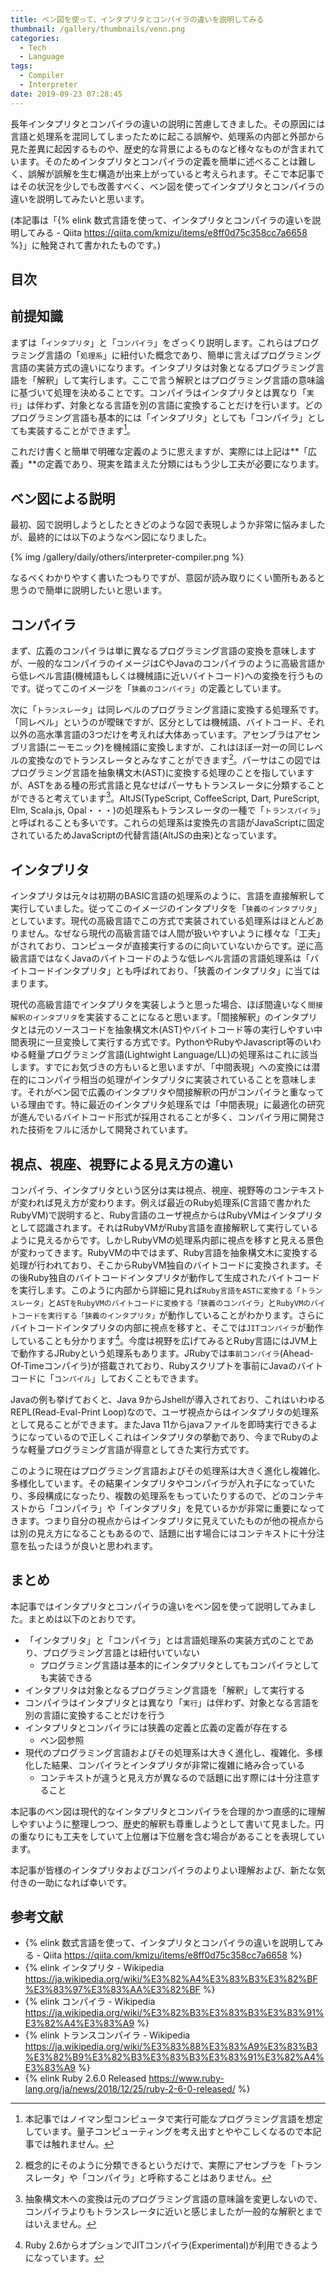 ```yaml
---
title: ベン図を使って、インタプリタとコンパイラの違いを説明してみる
thumbnail: /gallery/thumbnails/venn.png
categories:
  - Tech
  - Language
tags:
  - Compiler
  - Interpreter
date: 2019-09-23 07:28:45
---
```

長年インタプリタとコンパイラの違いの説明に苦慮してきました。その原因には言語と処理系を混同してしまったために起こる誤解や、処理系の内部と外部から見た差異に起因するものや、歴史的な背景によるものなど様々なものが含まれています。そのためインタプリタとコンパイラの定義を簡単に述べることは難しく、誤解が誤解を生む構造が出来上がっていると考えられます。そこで本記事ではその状況を少しでも改善すべく、ベン図を使ってインタプリタとコンパイラの違いを説明してみたいと思います。

(本記事は「{% elink 数式言語を使って、インタプリタとコンパイラの違いを説明してみる - Qiita https://qiita.com/kmizu/items/e8ff0d75c358cc7a6658 %}」に触発されて書かれたものです。)

<!-- more -->

## 目次
<!-- toc -->

## 前提知識

まずは「`インタプリタ`」と「`コンパイラ`」をざっくり説明します。これらはプログラミング言語の「`処理系`」に紐付いた概念であり、簡単に言えばプログラミング言語の実装方式の違いになります。インタプリタは対象となるプログラミング言語を「解釈」して実行します。ここで言う解釈とはプログラミング言語の意味論に基づいて処理を決めることです。コンパイラはインタプリタとは異なり「`実行`」は伴わず、対象となる言語を別の言語に変換することだけを行います。どのプログラミング言語も基本的には「インタプリタ」としても「コンパイラ」としても実装することができます[^1]。

これだけ書くと簡単で明確な定義のように思えますが、実際には上記は**「広義」**の定義であり、現実を踏まえた分類にはもう少し工夫が必要になります。

[^1]: 本記事ではノイマン型コンピュータで実行可能なプログラミング言語を想定しています。量子コンピューティングを考え出すとややこしくなるので本記事では触れません。

## ベン図による説明

最初、図で説明しようとしたときどのような図で表現しようか非常に悩みましたが、最終的には以下のようなベン図になりました。

{% img /gallery/daily/others/interpreter-compiler.png  %}

なるべくわかりやすく書いたつもりですが、意図が読み取りにくい箇所もあると思うので簡単に説明したいと思います。

## コンパイラ

まず、広義のコンパイラは単に異なるプログラミング言語の変換を意味しますが、一般的なコンパイラのイメージはCやJavaのコンパイラのように高級言語から低レベル言語(機械語もしくは機械語に近いバイトコード)への変換を行うものです。従ってこのイメージを「`狭義のコンパイラ`」の定義としています。

次に「`トランスレータ`」は同レベルのプログラミング言語に変換する処理系です。「同レベル」というのが曖昧ですが、区分としては機械語、バイトコード、それ以外の高水準言語の3つだけを考えれば大体あっています。アセンブラはアセンブリ言語(ニーモニック)を機械語に変換しますが、これはほぼ一対一の同じレベルの変換なのでトランスレータとみなすことができます[^2]。パーサはこの図ではプログラミング言語を抽象構文木(AST)に変換する処理のことを指していますが、ASTをある種の形式言語と見なせばパーサもトランスレータに分類することができると考えています[^3]。AltJS(TypeScript, CoffeeScript, Dart, PureScript, Elm, Scala.js, Opal・・・)の処理系もトランスレータの一種で「`トランスパイラ`」と呼ばれることも多いです。これらの処理系は変換先の言語がJavaScriptに固定されているためJavaScriptの代替言語(AltJSの由来)となっています。

[^2]: 概念的にそのように分類できるというだけで、実際にアセンブラを「トランスレータ」や「コンパイラ」と呼称することはありません。
[^3]: 抽象構文木への変換は元のプログラミング言語の意味論を変更しないので、コンパイラよりもトランスレータに近いと感じましたが一般的な解釈とまではいえません。

## インタプリタ

インタプリタは元々は初期のBASIC言語の処理系のように、言語を直接解釈して実行していました。従ってこのイメージのインタプリタを「`狭義のインタプリタ`」としています。現代の高級言語でこの方式で実装されている処理系はほとんどありません。なぜなら現代の高級言語では人間が扱いやすいように様々な「工夫」がされており、コンピュータが直接実行するのに向いていないからです。逆に高級言語ではなくJavaのバイトコードのような低レベル言語の言語処理系は「バイトコードインタプリタ」とも呼ばれており、「狭義のインタプリタ」に当てはまります。

現代の高級言語でインタプリタを実装しようと思った場合、ほぼ間違いなく`間接解釈のインタプリタ`を実装することになると思います。「間接解釈」のインタプリタとは元のソースコードを抽象構文木(AST)やバイトコード等の実行しやすい中間表現に一旦変換して実行する方式です。PythonやRubyやJavascript等のいわゆる軽量プログラミング言語(Lightwight Language/LL)の処理系はこれに該当します。すでにお気づきの方もいると思いますが、「中間表現」への変換には潜在的にコンパイラ相当の処理がインタプリタに実装されていることを意味します。それがベン図で広義のインタプリタや間接解釈の円がコンパイラと重なっている理由です。特に最近のインタプリタ処理系では「中間表現」に最適化の研究が進んでいるバイトコード形式が採用されることが多く、コンパイラ用に開発された技術をフルに活かして開発されています。

## 視点、視座、視野による見え方の違い

コンパイラ、インタプリタという区分は実は視点、視座、視野等のコンテキストが変われば見え方が変わります。例えば最近のRuby処理系(C言語で書かれたRubyVM)で説明すると、Ruby言語のユーザ視点からはRubyVMはインタプリタとして認識されます。それはRubyVMがRuby言語を直接解釈して実行しているように見えるからです。しかしRubyVMの処理系内部に視点を移すと見える景色が変わってきます。RubyVMの中ではまず、Ruby言語を抽象構文木に変換する処理が行われており、そこからRubyVM独自のバイトコードに変換されます。その後Ruby独自のバイトコードインタプリタが動作して生成されたバイトコードを実行します。このように内部から詳細に見れば`Ruby言語をASTに変換する「トランスレータ」`と`ASTをRubyVMのバイトコードに変換する「狭義のコンパイラ」`と`RubyVMのバイトコードを実行する「狭義のインタプリタ」`が動作していることがわかります。さらにバイトコードインタプリタの内部に視点を移すと、そこでは`JITコンパイラ`が動作していることも分かります[^4]。今度は視野を広げてみるとRuby言語にはJVM上で動作するJRubyという処理系もあります。JRubyでは`事前コンパイラ`(Ahead-Of-Timeコンパイラ)が搭載されており、Rubyスクリプトを事前にJavaのバイトコードに「`コンパイル`」しておくこともできます。

Javaの例も挙げておくと、Java 9からJshellが導入されており、これはいわゆるREPL(Read-Eval-Print Loop)なので、ユーザ視点からはインタプリタの処理系として見ることができます。またJava 11からjavaファイルを即時実行できるようになっているので正しくこれはインタプリタの挙動であり、今までRubyのような軽量プログラミング言語が得意としてきた実行方式です。

このように現在はプログラミング言語およびその処理系は大きく進化し複雑化、多様化しています。その結果インタプリタやコンパイラが入れ子になっていたり、多段構成になったり、複数の処理系をもっていたりするので、どのコンテキストから「コンパイラ」や「インタプリタ」を見ているかが非常に重要になってきます。つまり自分の視点からはインタプリタに見えていたものが他の視点からは別の見え方になることもあるので、話題に出す場合にはコンテキストに十分注意を払ったほうが良いと思われます。

[^4]: Ruby 2.6からオプションでJITコンパイラ(Experimental)が利用できるようになっています。

## まとめ

本記事ではインタプリタとコンパイラの違いをベン図を使って説明してみました。まとめは以下のとおりです。

- 「インタプリタ」と「コンパイラ」とは言語処理系の実装方式のことであり、プログラミング言語とは紐付いていない
  - プログラミング言語は基本的にインタプリタとしてもコンパイラとしても実装できる
- インタプリタは対象となるプログラミング言語を「解釈」して実行する
- コンパイラはインタプリタとは異なり「`実行`」は伴わず、対象となる言語を別の言語に変換することだけを行う
- インタプリタとコンパイラには狭義の定義と広義の定義が存在する
  - ベン図参照
- 現代のプログラミング言語およびその処理系は大きく進化し、複雑化、多様化した結果、コンパイラとインタプリタが非常に複雑に絡み合っている
  - コンテキストが違うと見え方が異なるので話題に出す際には十分注意すること

本記事のベン図は現代的なインタプリタとコンパイラを合理的かつ直感的に理解しやすいように整理しつつ、歴史的解釈も尊重しようとして書いて見ました。円の重なりにも工夫をしていて上位層は下位層を含む場合があることを表現しています。

本記事が皆様のインタプリタおよびコンパイラのよりよい理解および、新たな気付きの一助になれば幸いです。

## 参考文献

- {% elink 数式言語を使って、インタプリタとコンパイラの違いを説明してみる - Qiita https://qiita.com/kmizu/items/e8ff0d75c358cc7a6658 %}
- {% elink インタプリタ - Wikipedia https://ja.wikipedia.org/wiki/%E3%82%A4%E3%83%B3%E3%82%BF%E3%83%97%E3%83%AA%E3%82%BF %}
- {% elink コンパイラ - Wikipedia https://ja.wikipedia.org/wiki/%E3%82%B3%E3%83%B3%E3%83%91%E3%82%A4%E3%83%A9 %}
- {% elink トランスコンパイラ - Wikipedia https://ja.wikipedia.org/wiki/%E3%83%88%E3%83%A9%E3%83%B3%E3%82%B9%E3%82%B3%E3%83%B3%E3%83%91%E3%82%A4%E3%83%A9 %}
- {% elink Ruby 2.6.0 Released https://www.ruby-lang.org/ja/news/2018/12/25/ruby-2-6-0-released/ %}